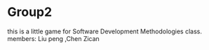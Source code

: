 # Group2
this is a little game for Software Development Methodologies class.
members: Liu peng ,Chen Zican
